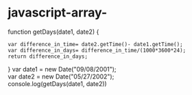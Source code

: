 # javascript-array-
function getDays(date1, date2) {

	var difference_in_time= date2.getTime()- date1.getTime();
	var difference_in_days= difference_in_time/(1000*3600*24);
	return difference_in_days;
}
var date1 = new Date("09/08/2001");  
var date2 = new Date("05/27/2002");  
console.log(getDays(date1, date2))
